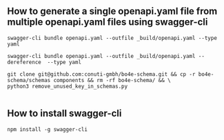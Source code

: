 ## How to generate a single openapi.yaml file from multiple openapi.yaml files using swagger-cli

```
swagger-cli bundle openapi.yaml --outfile _build/openapi.yaml --type yaml
```

```
swagger-cli bundle openapi.yaml --outfile _build/openapi.yaml --dereference  --type yaml
```


```
git clone git@github.com:conuti-gmbh/bo4e-schema.git && cp -r bo4e-schema/schemas components && rm -rf bo4e-schema/ && \
python3 remove_unused_key_in_schemas.py


```

## How to install swagger-cli
```
npm install -g swagger-cli
```